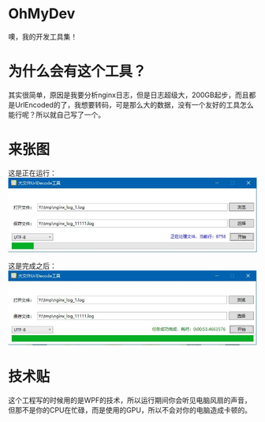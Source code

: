 # OhMyDev
噢，我的开发工具集！

# 为什么会有这个工具？
其实很简单，原因是我要分析nginx日志，但是日志超级大，200GB起步，而且都是UrlEncoded的了，我想要转码，可是那么大的数据，没有一个友好的工具怎么能行呢？所以就自己写了一个。

# 来张图

这是正在运行：
![运行图](images/1.jpg)

这是完成之后：
![运行图](images/2.jpg)

# 技术贴
这个工程写的时候用的是WPF的技术，所以运行期间你会听见电脑风扇的声音，但那不是你的CPU在忙碌，而是使用的GPU，所以不会对你的电脑造成卡顿的。
